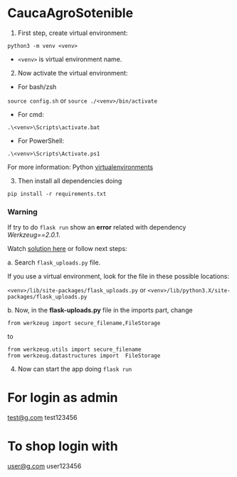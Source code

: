 # CaucaAgroSotenible

1. First step, create virtual environment:

  `python3 -m venv <venv>`

  - `<venv>` is virtual environment name.

2. Now activate the virtual environment:

-  For bash/zsh

  `source config.sh` or `source ./<venv>/bin/activate`

-  For cmd: 

  `.\<venv>\Scripts\activate.bat`

-  For PowerShell: 

  `.\<venv>\Scripts\Activate.ps1`

For more information: Python [virtualenvironments](https://docs.python.org/es/3.8/library/venv.html)

3. Then install all dependencies doing

  `pip install -r requirements.txt`

### Warning

  If try to do `flask run` show an **error** related with dependency *Werkzeug==2.0.1*.

  Watch [solution here](https://stackoverflow.com/questions/61628503/flask-uploads-importerror-cannot-import-name-secure-filename) or follow next steps:

  a. Search `flask_uploads.py` file.

  If you use a virtual environment, look for the file in these possible locations:

  `<venv>/lib/site-packages/flask_uploads.py`
  or
  `<venv>/lib/python3.X/site-packages/flask_uploads.py`

  b. Now, in the **flask-uploads.py** file in the imports part, change

  `from werkzeug import secure_filename,FileStorage`

  to

  ```
  from werkzeug.utils import secure_filename
  from werkzeug.datastructures import  FileStorage
  ```
4. Now can start the app doing `flask run`

# For login as admin
  test@g.com
  test123456

# To shop login with
  user@g.com
  user123456
